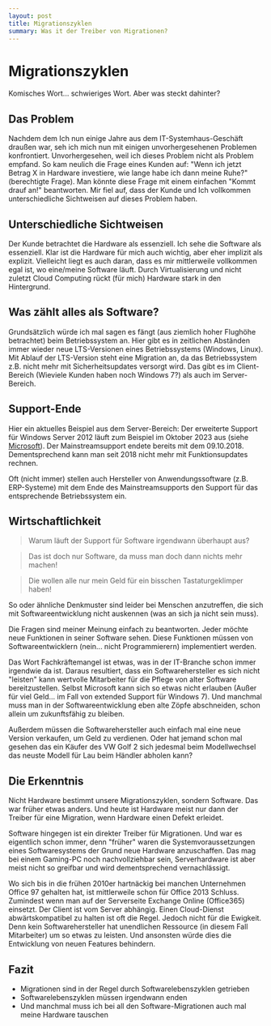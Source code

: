 ```yaml
---
layout: post
title: Migrationszyklen
summary: Was it der Treiber von Migrationen?
---
```


# Migrationszyklen
Komisches Wort... schwieriges Wort. Aber was steckt dahinter?

## Das Problem
Nachdem dem Ich nun einige Jahre aus dem IT-Systemhaus-Geschäft draußen war, seh ich mich nun mit einigen unvorhergesehenen Problemen konfrontiert.
Unvorhergesehen, weil ich dieses Problem nicht als Problem empfand.
So kam neulich die Frage eines Kunden auf: 
"Wenn ich jetzt Betrag X in Hardware investiere, wie lange habe ich dann meine Ruhe?" (berechtigte Frage).
Man könnte diese Frage mit einem einfachen "Kommt drauf an!" beantworten. 
Mir fiel auf, dass der Kunde und Ich vollkommen unterschiedliche Sichtweisen auf dieses Problem haben.

## Unterschiedliche Sichtweisen
Der Kunde betrachtet die Hardware als essenziell. 
Ich sehe die Software als essenziell. 
Klar ist die Hardware für mich auch wichtig, aber eher implizit als explizit. 
Vielleicht liegt es auch daran, dass es mir mittlerweile vollkommen egal ist, wo eine/meine Software läuft. 
Durch Virtualisierung und nicht zuletzt Cloud Computing rückt (für mich) Hardware stark in den Hintergrund.

## Was zählt alles als Software? 
Grundsätzlich würde ich mal sagen es fängt (aus ziemlich hoher Flughöhe betrachtet) beim Betriebssystem an. 
Hier gibt es in zeitlichen Abständen immer wieder neue LTS-Versionen eines Betriebssystems (Windows, Linux). 
Mit Ablauf der LTS-Version steht eine Migration an, da das Betriebssystem z.B. nicht mehr mit Sicherheitsupdates versorgt wird. 
Das gibt es im Client-Bereich (Wieviele Kunden haben noch Windows 7?) als auch im Server-Bereich. 

## Support-Ende
Hier ein aktuelles Beispiel aus dem Server-Bereich: 
Der erweiterte Support für Windows Server 2012 läuft zum Beispiel im Oktober 2023 aus (siehe [Microsoft](https://docs.microsoft.com/de-de/lifecycle/products/windows-server-2012-r2)). 
Der Mainstreamsupport endete bereits mit dem 09.10.2018. 
Dementsprechend kann man seit 2018 nicht mehr mit Funktionsupdates rechnen. 

Oft (nicht immer) stellen auch Hersteller von Anwendungssoftware (z.B. ERP-Systeme) mit dem Ende des Mainstreamsupports den Support für das entsprechende Betriebssystem ein.

## Wirtschaftlichkeit
> Warum läuft der Support für Software irgendwann  überhaupt aus? 

> Das ist doch nur Software, da muss man doch dann nichts mehr machen!

> Die wollen alle nur mein Geld für ein bisschen Tastaturgeklimper haben!

So oder ähnliche Denkmuster sind leider bei Menschen anzutreffen, die sich mit Softwareentwicklung nicht auskennen (was an sich ja nicht sein muss). 

Die Fragen sind meiner Meinung einfach zu beantworten. 
Jeder möchte neue Funktionen in seiner Software sehen. 
Diese Funktionen müssen von Softwareentwicklern (nein... nicht Programmierern) implementiert werden. 

Das Wort Fachkräftemangel ist etwas, was in der IT-Branche schon immer irgendwie da ist.
Daraus resultiert, dass ein Softwarehersteller es sich nicht "leisten" kann wertvolle Mitarbeiter für die Pflege von alter Software bereitzustellen. 
Selbst Microsoft kann sich so etwas nicht erlauben (Außer für viel Geld... im Fall von extended Support für Windows 7). 
Und manchmal muss man in der Softwareentwicklung eben alte Zöpfe abschneiden, schon allein um zukunftsfähig zu bleiben.

Außerdem müssen die Softwarehersteller auch einfach mal eine neue Version verkaufen, um Geld zu verdienen. 
Oder hat jemand schon mal gesehen das ein Käufer des VW Golf 2 sich jedesmal beim Modellwechsel das neuste Modell für Lau beim Händler abholen kann?

## Die Erkenntnis 
Nicht Hardware bestimmt unsere Migrationszyklen, sondern Software. 
Das war früher etwas anders. 
Und heute ist Hardware meist nur dann der Treiber für eine Migration, wenn Hardware einen Defekt erleidet.

Software hingegen ist ein direkter Treiber für Migrationen. 
Und war es eigentlich schon immer, denn "früher" waren die Systemvoraussetzungen eines Softwaresystems der Grund neue Hardware anzuschaffen. 
Das mag bei einem Gaming-PC noch nachvollziehbar sein, Serverhardware ist aber meist nicht so greifbar und wird dementsprechend vernachlässigt.

Wo sich bis in die frühen 2010er hartnäckig bei manchen Unternehmen Office 97 gehalten hat, ist mittlerweile schon für Office 2013 Schluss. 
Zumindest wenn man auf der Serverseite Exchange Online (Office365) einsetzt. 
Der Client ist vom Server abhängig. 
Einen Cloud-Dienst abwärtskompatibel zu halten ist oft die Regel. 
Jedoch nicht für die Ewigkeit.
Denn kein Softwarehersteller hat unendlichen Ressource (in diesem Fall Mitarbeiter) um so etwas zu leisten. 
Und ansonsten würde dies die Entwicklung von neuen Features behindern. 

## Fazit
- Migrationen sind in der Regel durch Softwarelebenszyklen getrieben
- Softwarelebenszyklen müssen irgendwann enden
- Und manchmal muss ich bei all den Software-Migrationen auch mal meine Hardware tauschen

